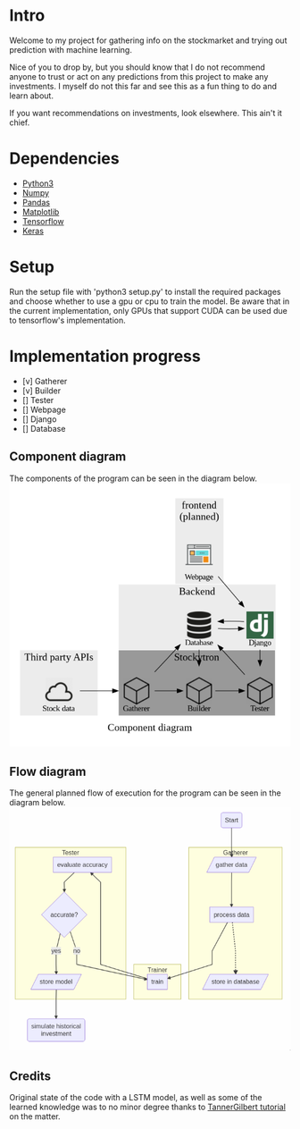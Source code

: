 # Intro
Welcome to my project for gathering info on the stockmarket and trying out
prediction with machine learning.

Nice of you to drop by, but you should know that I do not recommend anyone to
trust or act on any predictions from this project to make any investments. I myself do not
this far and see this as a fun thing to do and learn about.

If you want recommendations on investments, look elsewhere. This ain't it chief.

# Dependencies
- [Python3](https://www.python.org/)
- [Numpy](https://pypi.org/project/numpy/)
- [Pandas](https://pypi.org/project/pandas/)
- [Matplotlib](https://pypi.org/project/matplotlib/)
- [Tensorflow](https://pypi.org/project/tensorflow/)
- [Keras](https://pypi.org/project/Keras/)

# Setup
Run the setup file with 'python3 setup.py' to install the required packages and
choose whether to use a gpu or cpu to train the model.
Be aware that in the current implementation, only GPUs that support CUDA can be
used due to tensorflow's implementation.

# Implementation progress
- [v] Gatherer
- [v] Builder
- [] Tester
- [] Webpage
- [] Django
- [] Database

## Component diagram
The components of the program can be seen in the diagram below.
![Component diagram](pictures/components.png)

## Flow diagram
The general planned flow of execution for the program can be seen in the diagram
below.
![Flow diagram](pictures/flow.png)

## Credits
Original state of the code with a LSTM model, as well as some of the learned knowledge was to no minor
degree thanks to [TannerGilbert tutorial](https://github.com/TannerGilbert/Tutorials) on the matter.
